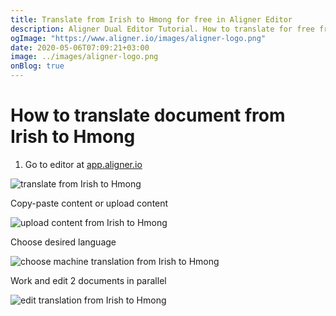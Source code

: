 ```yaml
---
title: Translate from Irish to Hmong for free in Aligner Editor
description: Aligner Dual Editor Tutorial. How to translate for free from Irish to Hmong. Aligner is multilingual document management platform. 
ogImage: "https://www.aligner.io/images/aligner-logo.png"
date: 2020-05-06T07:09:21+03:00
image: ../images/aligner-logo.png
onBlog: true
---
```


# How to translate document from Irish to Hmong

1. Go to editor at [app.aligner.io](https://app.aligner.io "Aligner App web page")

![translate from Irish to Hmong](../aligner-blank-editor.png "translate from Irish to Hmong")

Copy-paste content or upload content

![upload content from Irish to Hmong](../aligner-uploaded-document.png "upload content from Irish to Hmong")

Choose desired language

![choose machine translation from Irish to Hmong](../aligner-language-dropdown.png "choose machine translation from Irish to Hmong")

Work and edit 2 documents in parallel

![edit translation from Irish to Hmong](../aligner-double-sitded-editor.png "edit translation from Irish to Hmong")

